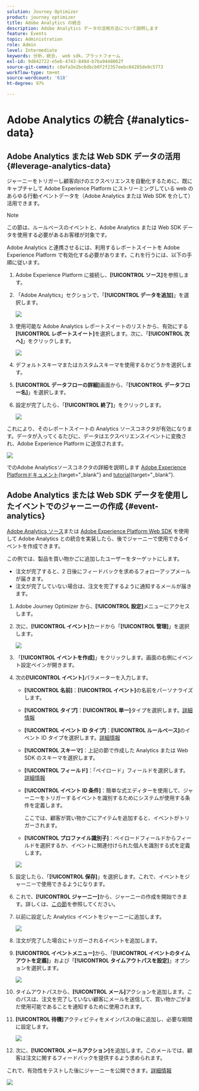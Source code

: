 ```yaml
---
solution: Journey Optimizer
product: journey optimizer
title: Adobe Analytics の統合
description: Adobe Analytics データの活用方法について説明します
feature: Events
topic: Administration
role: Admin
level: Intermediate
keywords: 分析，統合， web sdk，プラットフォーム
exl-id: 9d842722-e5eb-4743-849d-b7ba9448062f
source-git-commit: c0afa3e2bc6dbcb0f2f2357eebc04285de8c5773
workflow-type: tm+mt
source-wordcount: '618'
ht-degree: 97%

---
```


# Adobe Analytics の統合 {#analytics-data}

## Adobe Analytics または Web SDK データの活用 {#leverage-analytics-data}

ジャーニーをトリガーし顧客向けのエクスペリエンスを自動化するために、既にキャプチャして Adobe Experience Platform にストリーミングしている web のあらゆる行動イベントデータを（Adobe Analytics または Web SDK を介して）活用できます。

>[!NOTE]
>
>この節は、ルールベースのイベントと、Adobe Analytics または Web SDK データを使用する必要があるお客様が対象です。

Adobe Analytics と連携させるには、利用するレポートスイートを Adobe Experience Platform で有効化する必要があります。これを行うには、以下の手順に従います。

1. Adobe Experience Platform に接続し、**[!UICONTROL ソース]**&#x200B;を参照します。

1. 「Adobe Analytics」セクションで、「**[!UICONTROL データを追加]**」を選択します。

   ![](assets/ajo-aa_1.png)

1. 使用可能な Adobe Analytics レポートスイートのリストから、有効にする&#x200B;**[!UICONTROL レポートスイート]**&#x200B;を選択します。次に、「**[!UICONTROL 次へ]**」をクリックします。

   ![](assets/ajo-aa_2.png)

1. デフォルトスキーマまたはカスタムスキーマを使用するかどうかを選択します。

1. **[!UICONTROL データフローの詳細]**&#x200B;画面から、「**[!UICONTROL データフロー名]**」を選択します。

1. 設定が完了したら、「**[!UICONTROL 終了]**」をクリックします。

   ![](assets/ajo-aa_3.png)

これにより、そのレポートスイートの Analytics ソースコネクタが有効になります。データが入ってくるたびに、データはエクスペリエンスイベントに変換され、Adobe Experience Platform に送信されます。

![](assets/ajo-aa_4.png)

でのAdobe Analyticsソースコネクタの詳細を説明します  [Adobe Experience Platformドキュメント](https://experienceleague.adobe.com/docs/experience-platform/sources/connectors/adobe-applications/analytics.html?lang=ja){target="_blank"} and [tutorial](https://experienceleague.adobe.com/docs/experience-platform/sources/ui-tutorials/create/adobe-applications/analytics.html?lang=ja){target="_blank"}.

## Adobe Analytics または Web SDK データを使用したイベントでのジャーニーの作成 {#event-analytics}

[Adobe Analytics ソース](#leverage-analytics-data)または [Adobe Experience Platform Web SDK](https://experienceleague.adobe.com/docs/experience-platform/edge/home.html?lang=ja) を使用して Adobe Analytics との統合を実装したら、後でジャーニーで使用できるイベントを作成できます。

この例では、製品を買い物かごに追加したユーザーをターゲットにします。

* 注文が完了すると、2 日後にフィードバックを求めるフォローアップメールが届きます。
* 注文が完了していない場合は、注文を完了するように通知するメールが届きます。

1. Adobe Journey Optimizer から、**[!UICONTROL 設定]**&#x200B;メニューにアクセスします。

1. 次に、**[!UICONTROL イベント]**&#x200B;カードから「**[!UICONTROL 管理]**」を選択します。

   ![](assets/ajo-aa_5.png)

1. 「**[!UICONTROL イベントを作成]**」をクリックします。画面の右側にイベント設定ペインが開きます。

1. 次の&#x200B;**[!UICONTROL イベント]**&#x200B;パラメーターを入力します。

   * **[!UICONTROL 名前]**：**[!UICONTROL イベント]**&#x200B;の名前をパーソナライズします。
   * **[!UICONTROL タイプ]**：**[!UICONTROL 単一]**&#x200B;タイプを選択します。[詳細情報](../event/about-events.md)
   * **[!UICONTROL イベント ID タイプ]**：**[!UICONTROL ルールベース]**&#x200B;のイベント ID タイプを選択します。[詳細情報](../event/about-events.md#event-id-type)
   * **[!UICONTROL スキーマ]**：上記の節で作成した Analytics または Web SDK のスキーマを選択します。
   * **[!UICONTROL フィールド]**：「ペイロード」フィールドを選択します。[詳細情報](../event/about-creating.md#define-the-payload-fields)
   * **[!UICONTROL イベント ID 条件]**：簡単な式エディターを使用して、ジャーニーをトリガーするイベントを識別するためにシステムが使用する条件を定義します。

      ここでは、顧客が買い物かごにアイテムを追加すると、イベントがトリガーされます。
   * **[!UICONTROL プロファイル識別子]**：ペイロードフィールドからフィールドを選択するか、イベントに関連付けられた個人を識別する式を定義します。

   ![](assets/ajo-aa_6.png)

1. 設定したら、「**[!UICONTROL 保存]**」を選択します。これで、イベントをジャーニーで使用できるようになります。

1. これで、**[!UICONTROL ジャーニー]**&#x200B;から、ジャーニーの作成を開始できます。詳しくは、[この節](../building-journeys/journey-gs.md)を参照してください。

1. 以前に設定した Analytics イベントをジャーニーに追加します。

   ![](assets/ajo-aa_8.png)

1. 注文が完了した場合にトリガーされるイベントを追加します。

1. **[!UICONTROL イベントメニュー]**&#x200B;から、「**[!UICONTROL イベントのタイムアウトを定義]**」および「**[!UICONTROL タイムアウトパスを設定]**」オプションを選択します。

   ![](assets/ajo-aa_9.png)

1. タイムアウトパスから、**[!UICONTROL メール]**&#x200B;アクションを追加します。このパスは、注文を完了していない顧客にメールを送信して、買い物かごがまだ使用可能であることを通知するために使用されます。

1. **[!UICONTROL 待機]**&#x200B;アクティビティをメインパスの後に追加し、必要な期間に設定します。

   ![](assets/ajo-aa_10.png)

1. 次に、**[!UICONTROL メールアクション]**&#x200B;を追加します。このメールでは、顧客は注文に関するフィードバックを提供するよう求められます。

これで、有効性をテストした後にジャーニーを公開できます。[詳細情報](../building-journeys/publishing-the-journey.md)

![](assets/ajo-aa_7.png)
